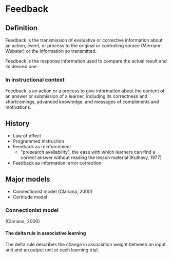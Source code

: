 # Feedback

## Definition

Feedback is the transmission of evaluative or corrective information about an action, event, or process to the original or controlling source (Merriam-Webster) or the information so transmitted.

Feedback is the response information used to compare the actual result and its desired one.

### In instructional context

Feedback is an action or a process to give information about the content of an answer or submission of a learner, including its correctness and shortcomings, advanced knowledge, and messages of compliments and motivations.

## History

- Law of effect
- Programmed instruction
- Feedback as reinforcement
  - "presearch availability", the ease with which learners can find a correct answer without reading the lesson material (Kulhavy, 1977)
- Feedback as information: error correction

## Major models

- Connectionist model (Clariana, 2000)
- Certitude model

### Connectionist model

(Clariana, 2000)

#### The delta rule in associative learning

The delta rule describes the change in association weight between an input unit and an output unit at each learning trial.